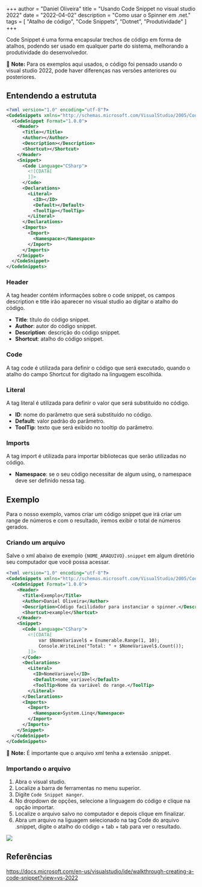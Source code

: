+++
author = "Daniel Oliveira"
title = "Usando Code Snippet no visual studio 2022"
date = "2022-04-02"
description = "Como usar o Spinner em .net."
tags = [
    "Atalho de código",
    "Code Snippets",
    "Dotnet",
    "Produtividade"
]
+++

Code Snippet é uma forma encapsular trechos de código em forma de atalhos, podendo ser usado em qualquer parte do sistema, melhorando a produtividade do desenvolvedor.

:memo: **Note:** Para os exemplos aqui usados, o código foi pensado usando o visual studio 2022, pode haver diferenças nas versões anteriores ou posteriores.

## Entendendo a estrututa

````xml
<?xml version="1.0" encoding="utf-8"?>
<CodeSnippets xmlns="http://schemas.microsoft.com/VisualStudio/2005/CodeSnippet">
  <CodeSnippet Format="1.0.0">
    <Header>
      <Title></Title>
      <Author></Author>
      <Description></Description>
      <Shortcut></Shortcut>
    </Header>
    <Snippet>
      <Code Language="CSharp">
        <![CDATA[         
        ]]>
      </Code>
      <Declarations>
        <Literal>
          <ID></ID>          
          <Default></Default>
          <ToolTip></ToolTip>
        </Literal>       
      </Declarations>      
      <Imports>
        <Import>
          <Namespace></Namespace>
        </Import>
      </Imports>
    </Snippet>
  </CodeSnippet>
</CodeSnippets>
````

### Header

 A tag header contém informações sobre o code snippet, os campos description e title irão aparecer no visual studio ao digitar o atalho do código.

- **Title**: título do código snippet.
- **Author**: autor do código snippet.
- **Description**: descrição do código snippet.
- **Shortcut**: atalho do código snippet.

### Code

 A tag code é utilizada para definir o código que será executado, quando o atalho do campo Shortcut for digitado na linguqgem escolhida.

### Literal

A tag literal é utilizada para definir o valor que será substituído no código.

- **ID**: nome do parâmetro que será substituído no código.
- **Default**: valor padrão do parâmetro.
- **ToolTip**: texto que será exibido no tooltip do parâmetro.

### Imports

A tag import é utilizada para importar bibliotecas que serão utilizadas no código.

- **Namespace**: se o seu código necessitar de algum using, o namespace deve ser definido nessa tag.

## Exemplo

Para o nosso exemplo, vamos criar um código snippet que irá criar um range de números e com o resultado, iremos exibir o total de números gerados.

### Criando um arquivo

Salve o xml abaixo de exemplo `{NOME_ARAQUIVO}.snippet` em algum diretório seu computador que você possa acessar.

````xml
<?xml version="1.0" encoding="utf-8"?>
<CodeSnippets xmlns="http://schemas.microsoft.com/VisualStudio/2005/CodeSnippet">
  <CodeSnippet Format="1.0.0">
    <Header>
      <Title>Exemplo</Title>
      <Author>Daniel Oliveira</Author>
      <Description>Código facilidador para instanciar o spinner.</Description>
      <Shortcut>example</Shortcut>
    </Header>
    <Snippet>
      <Code Language="CSharp">
        <![CDATA[
            var $NomeVariavel$ = Enumerable.Range(1, 10);
            Console.WriteLine("Total: " + $NomeVariavel$.Count());
        ]]>
      </Code>
      <Declarations>
        <Literal>
          <ID>NomeVariavel</ID>          
          <Default>nome_variavel</Default>
          <ToolTip>Nome da variável do range.</ToolTip>
        </Literal>        
      </Declarations>      
      <Imports>
        <Import>
          <Namespace>System.Linq</Namespace>
        </Import>
      </Imports>
    </Snippet>
  </CodeSnippet>
</CodeSnippets>
````

:memo: **Note:** É importante que o arquivo xml tenha a extensão .snippet.

### Importando o arquivo

1. Abra o visual studio.
2. Localize a barra de ferramentas no menu superior.
3. Digite `Code Snippet manger`.
4. No dropdown de opções, selecione a linguagem do código e clique na opção importar.
5. Localize o arquivo salvo no computador e depois clique em finalizar.
6. Abra um arquivo na liguagem selecionado na tag Code do arquivo .snippet, digite o atalho do código + tab + tab para ver o resultado.

![ ](/Blog/images/posts/code-snippet.gif)

## Referências

<https://docs.microsoft.com/en-us/visualstudio/ide/walkthrough-creating-a-code-snippet?view=vs-2022>
